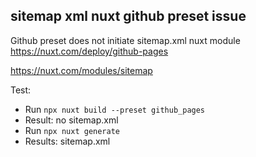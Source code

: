 ## sitemap xml nuxt github preset issue

Github preset does not initiate sitemap.xml nuxt module
https://nuxt.com/deploy/github-pages

https://nuxt.com/modules/sitemap

Test:

* Run `npx nuxt build --preset github_pages`
* Result: no sitemap.xml
* Run `npx nuxt generate`
* Results: sitemap.xml  